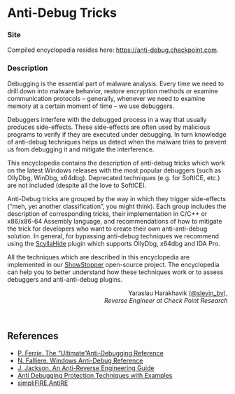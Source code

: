 # Anti-Debug Tricks

### Site

Compiled encyclopedia resides here: https://anti-debug.checkpoint.com.

### Description

Debugging is the essential part of malware analysis. Every time we need to drill down into malware behavior, restore encryption methods or examine communication protocols – generally, whenever we need to examine memory at a certain moment of time – we use debuggers.

Debuggers interfere with the debugged process in a way that usually produces side-effects. These side-effects are often used by malicious programs to verify if they are executed under debugging. In turn knowledge of anti-debug techniques helps us detect when the malware tries to prevent us from debugging it and mitigate the interference.

This encyclopedia contains the description of anti-debug tricks which work on the latest Windows releases with the most popular debuggers (such as OllyDbg, WinDbg, x64dbg). Deprecated techniques (e.g. for SoftICE, etc.) are not included (despite all the love to SoftICE).

Anti-Debug tricks are grouped by the way in which they trigger side-effects (“meh, yet another classification”, you might think). Each group includes the description of corresponding tricks, their implementation in C/C++ or x86/x86-64 Assembly language, and recommendations of how to mitigate the trick for developers who want to create their own anti-anti-debug solution. In general, for bypassing anti-debug techniques we recommend using the [ScyllaHide][scylla_link] plugin which supports OllyDbg, x64dbg and IDA Pro.

All the techniques which are described in this encyclopedia are implemented in our [ShowStopper][showstopper_link] open-source project. The encyclopedia can help you to better understand how these techniques work or to assess debuggers and anti-anti-debug plugins.

<p align="right">
    Yaraslau Harakhavik (<a href="https://twitter.com/slevin_by">@slevin_by</a>),<br />
    <i>Reverse Engineer at Check Point Research</i>
</p>
<br />

## References
* [P. Ferrie. The “Ultimate”Anti-Debugging Reference][ferrie]
* [N. Falliere. Windows Anti-Debug Reference][falliere]
* [J. Jackson. An Anti-Reverse Engineering Guide][jackson]
* [Anti Debugging Protection Techniques with Examples][apriorit]
* [simpliFiRE.AntiRE][simplifire]

[ferrie]: <http://pferrie.epizy.com/papers/antidebug.pdf>
[falliere]: <https://www.symantec.com/connect/articles/windows-anti-debug-reference>
[jackson]: <https://forum.tuts4you.com/files/file/1218-anti-reverse-engineering-guide/>
[apriorit]: <https://www.apriorit.com/dev-blog/367-anti-reverse-engineering-protection-techniques-to-use-before-releasing-software>
[simplifire]: <https://bitbucket.org/fkie_cd_dare/simplifire.antire/src/master/>

[scylla_link]: <https://github.com/x64dbg/ScyllaHide>
[showstopper_link]: <https://github.com/CheckPointSW/showstopper>
